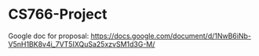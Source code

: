 # CS766-Project
Google doc for proposal: https://docs.google.com/document/d/1NwB6iNb-V5nH1BK8v4i_7VT5IXQuSa25xzvSM1d3G-M/
